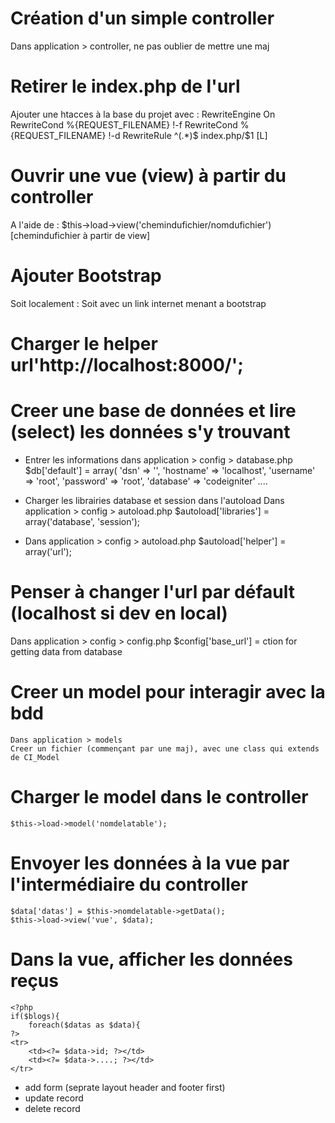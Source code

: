 # Création d'un simple controller
Dans application > controller, ne pas oublier de mettre une maj

# Retirer le index.php de l'url
Ajouter une htacces à la base du projet avec :
    RewriteEngine On
    RewriteCond %{REQUEST_FILENAME} !-f
    RewriteCond %{REQUEST_FILENAME} !-d
    RewriteRule ^(.*)$ index.php/$1 [L]

# Ouvrir une vue (view) à partir du controller
A l'aide de : $this->load->view('chemindufichier/nomdufichier') [chemindufichier à partir de view]

# Ajouter Bootstrap
Soit localement :
    <link rel="stylesheet" href="<?= base_url('assets/css/bootstrap.min.css') ?>">
Soit avec un link internet menant a bootstrap

# Charger le helper url'http://localhost:8000/';

# Creer une base de données et lire (select) les données s'y trouvant
 - Entrer les informations dans application > config > database.php
    $db['default'] = array(
	'dsn'	=> '',
	'hostname' => 'localhost',
	'username' => 'root',
	'password' => 'root',
	'database' => 'codeigniter'
    ....
 - Charger les librairies database et session dans l'autoload
   Dans application > config > autoload.php
    $autoload['libraries'] = array('database', 'session');

 - Dans application > config > autoload.php
    $autoload['helper'] = array('url');

# Penser à changer l'url par défault (localhost si dev en local)
Dans application > config > config.php
    $config['base_url'] = ction for getting data from database

# Creer un model pour interagir avec la bdd
    Dans application > models
    Creer un fichier (commençant par une maj), avec une class qui extends de CI_Model

# Charger le model dans le controller
    $this->load->model('nomdelatable');

# Envoyer les données à la vue par l'intermédiaire du controller
    $data['datas'] = $this->nomdelatable->getData();
	$this->load->view('vue', $data);

# Dans la vue, afficher les données reçus
    <?php
    if($blogs){
        foreach($datas as $data){
    ?>
    <tr>
        <td><?= $data->id; ?></td>
        <td><?= $data->....; ?></td>
    </tr>



- add form (seprate layout header and footer first)
- update record
- delete record
